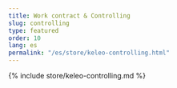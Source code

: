 ```yaml
---
title: Work contract & Controlling
slug: controlling
type: featured
order: 10
lang: es
permalink: "/es/store/keleo-controlling.html"
---
```


{% include store/keleo-controlling.md %}
 
